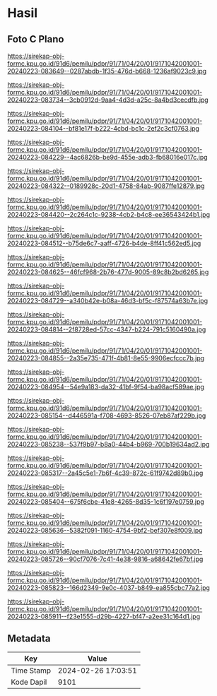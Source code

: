 # Hasil

## Foto C Plano

https://sirekap-obj-formc.kpu.go.id/91d6/pemilu/pdpr/91/71/04/20/01/9171042001001-20240223-083649--0287abdb-1f35-476d-b668-1236af9023c9.jpg

https://sirekap-obj-formc.kpu.go.id/91d6/pemilu/pdpr/91/71/04/20/01/9171042001001-20240223-083734--3cb0912d-9aa4-4d3d-a25c-8a4bd3cecdfb.jpg

https://sirekap-obj-formc.kpu.go.id/91d6/pemilu/pdpr/91/71/04/20/01/9171042001001-20240223-084104--bf81e17f-b222-4cbd-bc1c-2ef2c3cf0763.jpg

https://sirekap-obj-formc.kpu.go.id/91d6/pemilu/pdpr/91/71/04/20/01/9171042001001-20240223-084229--4ac6826b-be9d-455e-adb3-fb68016e017c.jpg

https://sirekap-obj-formc.kpu.go.id/91d6/pemilu/pdpr/91/71/04/20/01/9171042001001-20240223-084322--0189928c-20d1-4758-84ab-9087ffe12879.jpg

https://sirekap-obj-formc.kpu.go.id/91d6/pemilu/pdpr/91/71/04/20/01/9171042001001-20240223-084420--2c264c1c-9238-4cb2-b4c8-ee36543424b1.jpg

https://sirekap-obj-formc.kpu.go.id/91d6/pemilu/pdpr/91/71/04/20/01/9171042001001-20240223-084512--b75de6c7-aaff-4726-b4de-8ff41c562ed5.jpg

https://sirekap-obj-formc.kpu.go.id/91d6/pemilu/pdpr/91/71/04/20/01/9171042001001-20240223-084625--46fcf968-2b76-477d-9005-89c8b2bd6265.jpg

https://sirekap-obj-formc.kpu.go.id/91d6/pemilu/pdpr/91/71/04/20/01/9171042001001-20240223-084729--a340b42e-b08a-46d3-bf5c-f87574a63b7e.jpg

https://sirekap-obj-formc.kpu.go.id/91d6/pemilu/pdpr/91/71/04/20/01/9171042001001-20240223-084814--2f8728ed-57cc-4347-b224-791c5160490a.jpg

https://sirekap-obj-formc.kpu.go.id/91d6/pemilu/pdpr/91/71/04/20/01/9171042001001-20240223-084855--2a35e735-471f-4b81-8e55-9906ecfccc7b.jpg

https://sirekap-obj-formc.kpu.go.id/91d6/pemilu/pdpr/91/71/04/20/01/9171042001001-20240223-084954--54e9a183-da32-41bf-9f54-ba98acf589ae.jpg

https://sirekap-obj-formc.kpu.go.id/91d6/pemilu/pdpr/91/71/04/20/01/9171042001001-20240223-085154--d446591a-f708-4693-8526-07eb87af229b.jpg

https://sirekap-obj-formc.kpu.go.id/91d6/pemilu/pdpr/91/71/04/20/01/9171042001001-20240223-085238--537f9b97-b8a0-44b4-b969-700b19634ad2.jpg

https://sirekap-obj-formc.kpu.go.id/91d6/pemilu/pdpr/91/71/04/20/01/9171042001001-20240223-085317--2a45c5e1-7b6f-4c39-872c-61f9742d89b0.jpg

https://sirekap-obj-formc.kpu.go.id/91d6/pemilu/pdpr/91/71/04/20/01/9171042001001-20240223-085404--675f6cbe-41e8-4265-8d35-1c6f197e0759.jpg

https://sirekap-obj-formc.kpu.go.id/91d6/pemilu/pdpr/91/71/04/20/01/9171042001001-20240223-085636--5382f091-1160-4754-9bf2-bef307e8f009.jpg

https://sirekap-obj-formc.kpu.go.id/91d6/pemilu/pdpr/91/71/04/20/01/9171042001001-20240223-085726--90cf7076-7c41-4e38-9816-a68642fe67bf.jpg

https://sirekap-obj-formc.kpu.go.id/91d6/pemilu/pdpr/91/71/04/20/01/9171042001001-20240223-085823--166d2349-9e0c-4037-b849-ea855cbc77a2.jpg

https://sirekap-obj-formc.kpu.go.id/91d6/pemilu/pdpr/91/71/04/20/01/9171042001001-20240223-085911--f23e1555-d29b-4227-bf47-a2ee31c164d1.jpg


## Metadata

| Key        | Value               |
| ---------- | ------------------- |
| Time Stamp | 2024-02-26 17:03:51 |
| Kode Dapil | 9101                |



